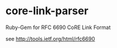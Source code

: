 core-link-parser
================

Ruby-Gem for RFC 6690 CoRE Link Format

see http://tools.ietf.org/html/rfc6690
